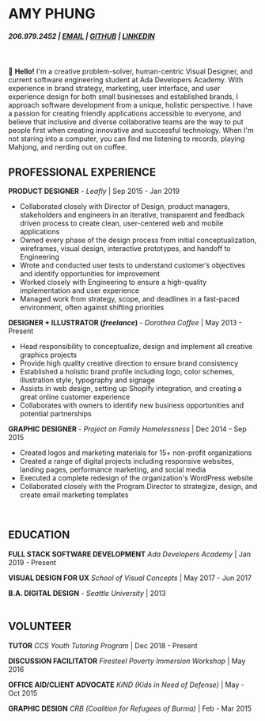 # AMY PHUNG

 <h5>206.979.2452 | <a href="phung.amy85@gmail.com">EMAIL</a>  |  <a href="https://github.com/aphunk">GITHUB</a>  |  <a href="https://www.linkedin.com/in/amy-phungk/">LINKEDIN</a></h5>
<br> 

:wave: **Hello!**
I'm a creative problem-solver, human-centric Visual Designer, and current software engineering student at Ada Developers Academy. With experience in brand strategy, marketing, user interface, and user experience design for both small businesses and established brands, I approach software development from a unique, holistic perspective. I have a passion for creating friendly applications accessible to everyone, and believe that inclusive and diverse collaborative teams are the way to put people first when creating innovative and successful technology. When I'm not staring into a computer, you can find me listening to records, playing Mahjong, and nerding out on coffee.
<br> 

## PROFESSIONAL EXPERIENCE

**PRODUCT DESIGNER** - *Leafly* | Sep 2015 - Jan 2019
- Collaborated closely with Director of Design, product managers, stakeholders and engineers in an iterative, transparent and feedback driven process to create clean, user-centered web and mobile applications
- Owned every phase of the design process from initial conceptualization, wireframes, visual design, interactive prototypes, and handoff to Engineering
- Wrote and conducted user tests to understand customer’s objectives and identify opportunities for improvement
- Worked closely with Engineering to ensure a high-quality implementation and user experience
- Managed work from strategy, scope, and deadlines in a fast-paced environment, often against shifting priorities

**DESIGNER + ILLUSTRATOR (*freelance*)** - *Dorothea Coffee* | May 2013 - Present
- Head responsibility to conceptualize, design and implement all creative graphics projects
- Provide high quality creative direction to ensure brand consistency
- Established a holistic brand profile including logo, color schemes, illustration style, typography and signage
-	Assists in web design, setting up Shopify integration, and creating a great online customer experience
- Collaborates with owners to identify new business opportunities and potential partnerships

**GRAPHIC DESIGNER** - *Project on Family Homelessness* | Dec 2014 - Sep 2015
- Created logos and marketing materials for 15+ non-profit organizations
- Created a range of digital projects including responsive websites, landing pages, performance marketing, and social media
- Executed a complete redesign of the organization's WordPress website
- Collaborated closely with the Program Director to strategize, design, and create email marketing templates
<br>

## EDUCATION

**FULL STACK SOFTWARE DEVELOPMENT** 
*Ada Developers Academy* | Jan 2019 - Present

**VISUAL DESIGN FOR UX**
*School of Visual Concepts* | May 2017 - Jun 2017

**B.A. DIGITAL DESIGN** -
*Seattle University* | 2013
<br>
<br>

## VOLUNTEER

**TUTOR**
*CCS Youth Tutoring Program* | Dec 2018 - Present<br>

**DISCUSSION FACILITATOR**
*Firesteel Poverty Immersion Workshop* | May 2016<br>

**OFFICE AID/CLIENT ADVOCATE** 
*KiND (Kids in Need of Defense)* | May - Oct 2015<br>

**GRAPHIC DESIGN** 
*CRB (Coalition for Refugees of Burma)* | Feb - Mar 2015


